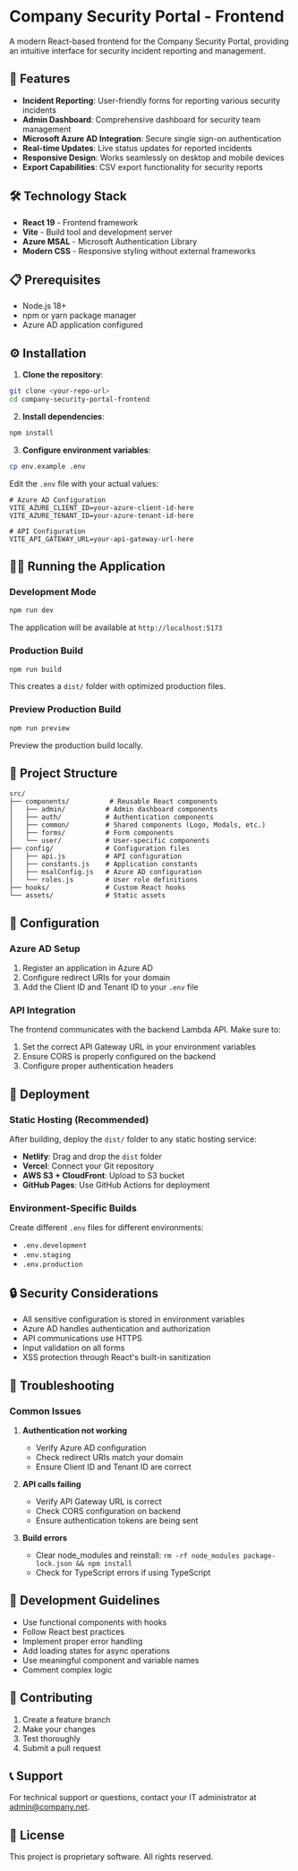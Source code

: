 # Company Security Portal - Frontend

A modern React-based frontend for the Company Security Portal, providing an intuitive interface for security incident reporting and management.

## 🚀 Features

- **Incident Reporting**: User-friendly forms for reporting various security incidents
- **Admin Dashboard**: Comprehensive dashboard for security team management
- **Microsoft Azure AD Integration**: Secure single sign-on authentication
- **Real-time Updates**: Live status updates for reported incidents
- **Responsive Design**: Works seamlessly on desktop and mobile devices
- **Export Capabilities**: CSV export functionality for security reports

## 🛠️ Technology Stack

- **React 19** - Frontend framework
- **Vite** - Build tool and development server
- **Azure MSAL** - Microsoft Authentication Library
- **Modern CSS** - Responsive styling without external frameworks

## 📋 Prerequisites

- Node.js 18+ 
- npm or yarn package manager
- Azure AD application configured

## ⚙️ Installation

1. **Clone the repository**:
```bash
git clone <your-repo-url>
cd company-security-portal-frontend
```

2. **Install dependencies**:
```bash
npm install
```

3. **Configure environment variables**:
```bash
cp env.example .env
```

Edit the `.env` file with your actual values:
```env
# Azure AD Configuration
VITE_AZURE_CLIENT_ID=your-azure-client-id-here
VITE_AZURE_TENANT_ID=your-azure-tenant-id-here

# API Configuration
VITE_API_GATEWAY_URL=your-api-gateway-url-here
```

## 🏃‍♂️ Running the Application

### Development Mode
```bash
npm run dev
```
The application will be available at `http://localhost:5173`

### Production Build
```bash
npm run build
```
This creates a `dist/` folder with optimized production files.

### Preview Production Build
```bash
npm run preview
```
Preview the production build locally.

## 📁 Project Structure

```
src/
├── components/          # Reusable React components
│   ├── admin/          # Admin dashboard components
│   ├── auth/           # Authentication components
│   ├── common/         # Shared components (Logo, Modals, etc.)
│   ├── forms/          # Form components
│   └── user/           # User-specific components
├── config/             # Configuration files
│   ├── api.js          # API configuration
│   ├── constants.js    # Application constants
│   ├── msalConfig.js   # Azure AD configuration
│   └── roles.js        # User role definitions
├── hooks/              # Custom React hooks
└── assets/             # Static assets
```

## 🔧 Configuration

### Azure AD Setup
1. Register an application in Azure AD
2. Configure redirect URIs for your domain
3. Add the Client ID and Tenant ID to your `.env` file

### API Integration
The frontend communicates with the backend Lambda API. Make sure to:
1. Set the correct API Gateway URL in your environment variables
2. Ensure CORS is properly configured on the backend
3. Configure proper authentication headers

## 🚀 Deployment

### Static Hosting (Recommended)
After building, deploy the `dist/` folder to any static hosting service:

- **Netlify**: Drag and drop the `dist` folder
- **Vercel**: Connect your Git repository
- **AWS S3 + CloudFront**: Upload to S3 bucket
- **GitHub Pages**: Use GitHub Actions for deployment

### Environment-Specific Builds
Create different `.env` files for different environments:
- `.env.development`
- `.env.staging`
- `.env.production`

## 🔒 Security Considerations

- All sensitive configuration is stored in environment variables
- Azure AD handles authentication and authorization
- API communications use HTTPS
- Input validation on all forms
- XSS protection through React's built-in sanitization

## 🐛 Troubleshooting

### Common Issues

1. **Authentication not working**
   - Verify Azure AD configuration
   - Check redirect URIs match your domain
   - Ensure Client ID and Tenant ID are correct

2. **API calls failing**
   - Verify API Gateway URL is correct
   - Check CORS configuration on backend
   - Ensure authentication tokens are being sent

3. **Build errors**
   - Clear node_modules and reinstall: `rm -rf node_modules package-lock.json && npm install`
   - Check for TypeScript errors if using TypeScript

## 📝 Development Guidelines

- Use functional components with hooks
- Follow React best practices
- Implement proper error handling
- Add loading states for async operations
- Use meaningful component and variable names
- Comment complex logic

## 🤝 Contributing

1. Create a feature branch
2. Make your changes
3. Test thoroughly
4. Submit a pull request

## 📞 Support

For technical support or questions, contact your IT administrator at admin@company.net.

## 📄 License

This project is proprietary software. All rights reserved.
